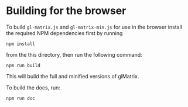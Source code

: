 # Building for the browser

To build `gl-matrix.js` and `gl-matrix-min.js` for use in the browser install
the required NPM dependencies first by running

    npm install

from the this directory, then run the following command:

    npm run build

This will build the full and minified versions of glMatrix.

To build the docs, run:

    npm run doc

<!--And to publish it (`npm publish`), you first have to go into the dist folder-->
